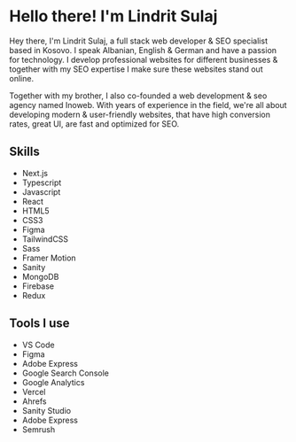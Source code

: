 # Hello there! I'm Lindrit Sulaj

Hey there, I'm Lindrit Sulaj, a full stack web developer & SEO specialist based in Kosovo. I speak Albanian, English & German and have a passion for technology. I develop professional websites for different businesses & together with my SEO expertise I make sure these websites stand out online.

Together with my brother, I also co-founded a web development & seo agency named Inoweb. With years of experience in the field, we're all about developing modern & user-friendly websites, that have high conversion rates, great UI, are fast and optimized for SEO.

## Skills
- Next.js
- Typescript
- Javascript
- React
- HTML5
- CSS3
- Figma
- TailwindCSS
- Sass
- Framer Motion
- Sanity
- MongoDB
- Firebase
- Redux

## Tools I use
- VS Code
- Figma
- Adobe Express
- Google Search Console
- Google Analytics
- Vercel
- Ahrefs
- Sanity Studio
- Adobe Express
- Semrush
